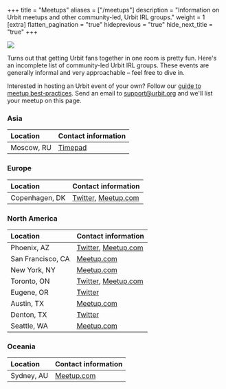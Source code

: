 +++
title = "Meetups"
aliases = ["/meetups"]
description = "Information on Urbit meetups and other community-led, Urbit IRL groups."
weight = 1
[extra]
flatten_pagination = "true"
hideprevious = "true"
hide_next_title = "true"
+++

<picture>
<source src="https://media.urbit.org/site/meetup.jpg">
<img class="mt4" src="https://media.urbit.org/site/meetup.jpg"/>
</picture>

Turns out that getting Urbit fans together in one room is pretty fun. Here's an incomplete list of community-led Urbit IRL groups. These events are generally informal and very approachable – feel free to dive in.

Interested in hosting an Urbit event of your own? Follow our [guide to meetup best-practices](../hosting-a-meetup). Send an email to [support@urbit.org](mailto:support@urbit.org) and we'll list your meetup on this page.

### Asia

Location | Contact information
:------------ | :-------------
Moscow, RU | [Timepad](https://urbitmoscow.timepad.ru/events/)

### Europe

Location | Contact information
:------------ | :-------------
Copenhagen, DK | [Twitter](https://twitter.com/UrbitCPH), [Meetup.com](https://www.meetup.com/Urbit-Copenhagen/)

### North America

Location | Contact information
:------------ | :-------------
Phoenix, AZ | [Twitter](https://twitter.com/UrbitPHX), [Meetup.com](https://www.meetup.com/urbit-phx/)
San Francisco, CA | [Meetup.com](https://www.meetup.com/urbit-sf/)
New York, NY | [Meetup.com](https://www.meetup.com/Urbit-New-York/)
Toronto, ON | [Twitter](https://twitter.com/UrbitToronto), [Meetup.com](https://www.meetup.com/Urbit-Toronto/)
Eugene, OR | [Twitter](https://twitter.com/EugeneUrbit)
Austin, TX | [Meetup.com](https://www.meetup.com/Urbit-Austin/)
Denton, TX | [Twitter](https://twitter.com/UrbitDFW)
Seattle, WA | [Meetup.com](https://www.meetup.com/urbit-seattle/)


### Oceania

Location | Contact information
:------------ | :-------------
Sydney, AU | [Meetup.com](https://www.meetup.com/Urbit-Sydney)
